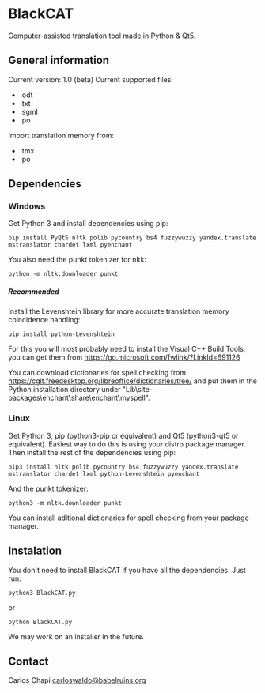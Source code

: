 # BlackCAT
Computer-assisted translation tool made in Python &amp; Qt5.
## General information
Current version: 1.0 (beta)
Current supported files:
* .odt
* .txt
* .sgml
* .po

Import translation memory from:
* .tmx
* .po

## Dependencies
### Windows
Get Python 3 and install dependencies using pip:
````
pip install PyQt5 nltk polib pycountry bs4 fuzzywuzzy yandex.translate mstranslator chardet lxml pyenchant
````

You also need the punkt tokenizer for nltk:
````
python -m nltk.downloader punkt
````
##### Recommended
Install the Levenshtein library for more accurate translation memory coincidence handling:
````
pip install python-Levenshtein
````
For this you will most probably need to install the Visual C++ Build Tools, you can get them from https://go.microsoft.com/fwlink/?LinkId=691126

You can download dictionaries for spell checking from:
https://cgit.freedesktop.org/libreoffice/dictionaries/tree/ and put them in the Python installation directory under "Lib\site-packages\enchant\share\enchant\myspell".

### Linux
Get Python 3, pip (python3-pip or equivalent) and Qt5 (python3-qt5 or equivalent). Easiest way to do this is using your distro package manager. Then install the rest of the dependencies using pip:
````
pip3 install nltk polib pycountry bs4 fuzzywuzzy yandex.translate mstranslator chardet lxml python-Levenshtein pyenchant
````
And the punkt tokenizer:
````
python3 -m nltk.downloader punkt
````
You can install aditional dictionaries for spell checking from your package manager.

## Instalation
You don't need to install BlackCAT if you have all the dependencies. Just run:
````
python3 BlackCAT.py
````
or
````
python BlackCAT.py
````
We may work on an installer in the future.
## Contact
Carlos Chapi
carloswaldo@babelruins.org
